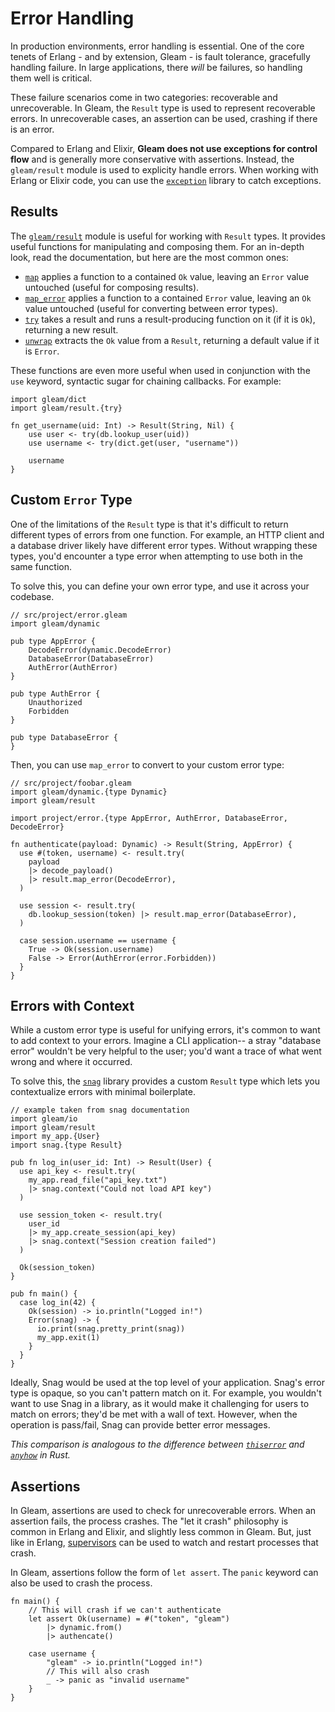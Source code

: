 # Error Handling

In production environments, error handling is essential. One of the core tenets
of Erlang - and by extension, Gleam - is fault tolerance, gracefully handling
failure. In large applications, there _will_ be failures, so handling them well
is critical.

These failure scenarios come in two categories: recoverable and unrecoverable.
In Gleam, the `Result` type is used to represent recoverable errors.
In unrecoverable cases, an assertion can be used, crashing if there is an error.

Compared to Erlang and Elixir, **Gleam does not use exceptions for control flow**
and is generally more conservative with assertions. Instead, the `gleam/result`
module is used to explicity handle errors. When working with Erlang or Elixir
code, you can use the [`exception`](https://github.com/lpil/exception) library
to catch exceptions.

## Results

The [`gleam/result`](https://hexdocs.pm/gleam_stdlib/gleam/result.html) module
is useful for working with `Result` types. It provides useful functions for
manipulating and composing them. For an in-depth look, read the documentation,
but here are the most common ones:

- [`map`](https://hexdocs.pm/gleam_stdlib/gleam/result.html#map) applies a
  function to a contained `Ok` value, leaving an `Error` value untouched (useful
  for composing results).
- [`map_error`](https://hexdocs.pm/gleam_stdlib/gleam/result.html#map_error)
  applies a function to a contained `Error` value, leaving an `Ok` value
  untouched (useful for converting between error types).
- [`try`](https://hexdocs.pm/gleam_stdlib/gleam/result.html#try) takes a result
  and runs a result-producing function on it (if it is `Ok`), returning a new
  result.
- [`unwrap`](https://hexdocs.pm/gleam_stdlib/gleam/result.html#unwrap) extracts
  the `Ok` value from a `Result`, returning a default value if it is `Error`.

These functions are even more useful when used in conjunction with the `use`
keyword, syntactic sugar for chaining callbacks. For example:

<!-- TODO: improve example -->

```gleam
import gleam/dict
import gleam/result.{try}

fn get_username(uid: Int) -> Result(String, Nil) {
    use user <- try(db.lookup_user(uid))
    use username <- try(dict.get(user, "username"))

    username
}
```

## Custom `Error` Type

One of the limitations of the `Result` type is that it's difficult to return
different types of errors from one function. For example, an HTTP client and a
database driver likely have different error types. Without wrapping these types,
you'd encounter a type error when attempting to use both in the same function.

To solve this, you can define your own error type, and use it across your
codebase.

```gleam
// src/project/error.gleam
import gleam/dynamic

pub type AppError {
    DecodeError(dynamic.DecodeError)
    DatabaseError(DatabaseError)
    AuthError(AuthError)
}

pub type AuthError {
    Unauthorized
    Forbidden
}

pub type DatabaseError {
}
```

Then, you can use `map_error` to convert to your custom error type:

```gleam
// src/project/foobar.gleam
import gleam/dynamic.{type Dynamic}
import gleam/result

import project/error.{type AppError, AuthError, DatabaseError, DecodeError}

fn authenticate(payload: Dynamic) -> Result(String, AppError) {
  use #(token, username) <- result.try(
    payload
    |> decode_payload()
    |> result.map_error(DecodeError),
  )

  use session <- result.try(
    db.lookup_session(token) |> result.map_error(DatabaseError),
  )

  case session.username == username {
    True -> Ok(session.username)
    False -> Error(AuthError(error.Forbidden))
  }
}
```

## Errors with Context

While a custom error type is useful for unifying errors, it's common to want to
add context to your errors. Imagine a CLI application-- a stray "database error"
wouldn't be very helpful to the user; you'd want a trace of what went wrong and
where it occurred.

To solve this, the [`snag`](https://github.com/lpil/snag) library provides a
custom `Result` type which lets you contextualize errors with minimal
boilerplate.

```gleam
// example taken from snag documentation
import gleam/io
import gleam/result
import my_app.{User}
import snag.{type Result}

pub fn log_in(user_id: Int) -> Result(User) {
  use api_key <- result.try(
    my_app.read_file("api_key.txt")
    |> snag.context("Could not load API key")
  )

  use session_token <- result.try(
    user_id
    |> my_app.create_session(api_key)
    |> snag.context("Session creation failed")
  )

  Ok(session_token)
}

pub fn main() {
  case log_in(42) {
    Ok(session) -> io.println("Logged in!")
    Error(snag) -> {
      io.print(snag.pretty_print(snag))
      my_app.exit(1)
    }
  }
}
```

Ideally, Snag would be used at the top level of your application. Snag's error
type is opaque, so you can't pattern match on it. For example, you wouldn't want
to use Snag in a library, as it would make it challenging for users to match on
errors; they'd be met with a wall of text. However, when the operation is
pass/fail, Snag can provide better error messages.

_This comparison is analogous to the difference between
[`thiserror`](https://docs.rs/thiserror/) and [`anyhow`](https://docs.rs/anyhow)
in Rust._

## Assertions

In Gleam, assertions are used to check for unrecoverable errors. When an
assertion fails, the process crashes. The "let it crash" philosophy is common
in Erlang and Elixir, and slightly less common in Gleam. But, just like in
Erlang, [supervisors](/guide/otp/supervisors) can be used to watch and restart
processes that crash.

In Gleam, assertions follow the form of `let assert`. The `panic` keyword can
also be used to crash the process.

```gleam
fn main() {
    // This will crash if we can't authenticate
    let assert Ok(username) = #("token", "gleam")
        |> dynamic.from()
        |> authencate()

    case username {
        "gleam" -> io.println("Logged in!")
        // This will also crash
        _ -> panic as "invalid username"
    }
}
```
